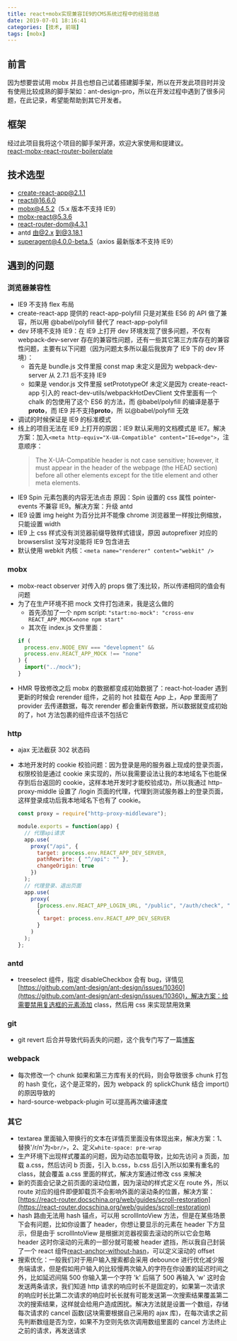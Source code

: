 ```yaml
---
title: react+mobx实现兼容IE9的CMS系统过程中的经验总结
date: 2019-07-01 18:16:41
categories: [技术, 前端]
tags: [mobx]
---
```


## 前言

因为想要尝试用 mobx 并且也想自己试着搭建脚手架，所以在开发此项目时并没有使用比较成熟的脚手架如：ant-design-pro，所以在开发过程中遇到了很多问题，在此记录，希望能帮助到其它开发者。

<!-- more -->

## 框架

经过此项目我将这个项目的脚手架开源，欢迎大家使用和提建议。  
[react-mobx-react-router-boilerplate](https://github.com/kwzm/react-mobx-react-router-boilerplate)

## 技术选型

- create-react-app@2.1.1
- react@16.6.0
- mobx@4.5.2（5.x 版本不支持 IE9）
- mobx-react@5.3.6
- react-router-dom@4.3.1
- antd 由@2.x 到@3.18.1
- superagent@4.0.0-beta.5（axios 最新版本不支持 IE9）

## 遇到的问题

### 浏览器兼容性

- IE9 不支持 flex 布局
- create-react-app 提供的 react-app-polyfill 只是对某些 ES6 的 API 做了兼容，所以用 @babel/polyfill 替代了 react-app-polyfill
- dev 环境不支持 IE9：在 IE9 上打开 dev 环境发现了很多问题，不仅有 webpack-dev-server 存在的兼容性问题，还有一些其它第三方库存在的兼容性问题，主要有以下问题（因为问题太多所以最后我放弃了 IE9 下的 dev 环境）：
  - 首先是 bundle.js 文件里报 const map 未定义是因为 webpack-dev-server 从 2.7.1 后不支持 IE9
  - 如果是 vendor.js 文件里报 setPrototypeOf 未定义是因为 create-react-app 引入的 react-dev-utils/webpackHotDevClient 文件里面有一个 chalk 的包使用了这个 ES6 的方法，而 @babel/polyfill 的编译是基于**proto**，而 IE9 并不支持**proto**，所 以@babel/polyfill 无效
- 调试的时候保证是 IE9 的标准模式
- 线上的项目无法在 IE9 上打开的原因：IE9 默认采用的文档模式是 IE7。解决方案：加入`<meta http-equiv="X-UA-Compatible" content="IE=edge">`，注意顺序：
  > The X-UA-Compatible header is not case sensitive; however, it must appear in the header of the webpage (the HEAD section) before all other elements except for the title element and other meta elements.
- IE9 Spin 元素包裹的内容无法点击 原因：Spin 设置的 css 属性 pointer-events 不兼容 IE9。解决方案：升级 antd
- IE9 设置 img height 为百分比并不能像 chrome 浏览器里一样按比例缩放，只能设置 width
- IE9 上 css 样式没有浏览器前缀导致样式错误，原因 autoprefixer 对应的 browserslist 没写对没能将 IE9 包含进去
- 默认使用 webkit 内核：`<meta name="renderer" content="webkit" />`

### mobx

- mobx-react observer 对传入的 props 做了浅比较，所以传递相同的值会有问题
- 为了在生产环境不把 mock 文件打包进来，我是这么做的
  - 首先添加了一个 npm script: `"start:no-mock": "cross-env REACT_APP_MOCK=none npm start"`
  - 其次在 index.js 文件里面：
  ```js
  if (
    process.env.NODE_ENV === "development" &&
    process.env.REACT_APP_MOCK !== "none"
  ) {
    import("../mock");
  }
  ```
- HMR 导致修改之后 mobx 的数据都变成初始数据了：react-hot-loader 遇到更新的时候会 rerender 组件，之前的 hot 挂载在 App 上，App 里面用了 provider 去传递数据，每次 rerender 都会重新传数据，所以数据就变成初始的了，hot 方法包裹的组件应该不包括它

### http

- ajax 无法截获 302 状态码
- 本地开发时的 cookie 校验问题：因为登录是用的服务器上现成的登录页面，权限校验是通过 cookie 来实现的，所以我需要设法让我的本地域名下也能保存到后台返回的 cookie，这样本地开发时才能校验成功，所以我通过 http-proxy-middle 设置了 /login 页面的代理，代理到测试服务器上的登录页面，这样登录成功后我本地域名下也有了 cookie。

  ```js
  const proxy = require("http-proxy-middleware");

  module.exports = function(app) {
    // 代理api请求
    app.use(
      proxy("/api", {
        target: process.env.REACT_APP_DEV_SERVER,
        pathRewrite: { "^/api": "" },
        changeOrigin: true
      })
    );
    // 代理登录、退出页面
    app.use(
      proxy(
        [process.env.REACT_APP_LOGIN_URL, "/public", "/auth/check", "/logout"],
        {
          target: process.env.REACT_APP_DEV_SERVER
        }
      )
    );
  };
  ```

### antd

- treeselect 组件，指定 disableCheckbox 会有 bug，详情见[https://github.com/ant-design/ant-design/issues/10360](https://github.com/ant-design/ant-design/issues/10360)，解决方案：给需要禁用复选框的元素添加 class，然后用 css 来实现禁用效果

### git

- git revert 后合并导致代码丢失的问题，这个我专门写了一篇[博客](https://www.cnblogs.com/kwzm/p/10288684.html)

### webpack

- 每次修改一个 chunk 如果和第三方库有关的代码，则会导致很多 chunk 打包的 hash 变化，这个是正常的，因为 webpack 的 splickChunk 结合 import() 的原因导致的
- hard-source-webpack-plugin 可以提高再次编译速度

### 其它

- textarea 里面输入带换行的文本在详情页里面没有体现出来，解决方案：1、替换'/r/n'为`<br/>`，2、定义`white-space: pre-wrap`
- 生产环境下出现样式覆盖的问题，因为动态加载导致，比如先访问 a 页面，加载 a.css，然后访问 b 页面，引入 b.css，b.css 后引入所以如果有重名的 class，就会覆盖 a.css 里面的样式，解决方案通过修改 css 来解决
- 新的页面会记录之前页面的滚动位置，因为滚动的样式定义在 route 外，所以 route 对应的组件即便卸载页不会影响外面的滚动条的位置，解决方案：[https://react-router.docschina.org/web/guides/scroll-restoration](https://react-router.docschina.org/web/guides/scroll-restoration)
- hash 路由无法用 hash 锚点，可以用 scrollIntoView 方法，但是在某些场景下会有问题，比如你设置了 header，你想让要显示的元素在 header 下方显示，但是由于 scrollIntoView 是根据浏览器视窗去滚动的所以它会忽略 header 这时你滚动的元素的一部分就可能被 header 遮挡，所以我自己封装了一个 react 组件[react-anchor-without-hasn](https://github.com/kwzm/react-anchor-without-hash)，可以定义滚动的 offset
- 搜索优化：一般我们对于用户输入搜索都会采用 debounce 进行优化减少服务端请求，但是假如用户输入的比较慢两次输入的字符在你设置的延迟时间之外，比如延迟间隔 500 你输入第一个字符 'k' 后隔了 500 再输入 'w' 这时会发送两条请求，我们知道 http 请求的响应时长不是固定的，如果第一次请求的响应时长比第二次请求的响应时长长就有可能发送第一次搜索结果覆盖第二次的搜索结果，这样就会给用户造成困扰。解决方法就是设置一个数组，存储每次请求的 cancel 函数(这块需要根据自己采用的 ajax 库)，在每次请求之前先判断数组是否为空，如果不为空则先依次调用数组里面的 cancel 方法终止之前的请求，再发送请求
